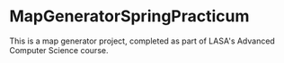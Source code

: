 # MapGeneratorSpringPracticum
This is a map generator project, completed as part of LASA's Advanced Computer Science course.
